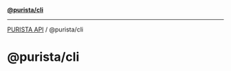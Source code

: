 [**@purista/cli**](README.md)

***

[PURISTA API](../../packages.md) / @purista/cli

# @purista/cli
